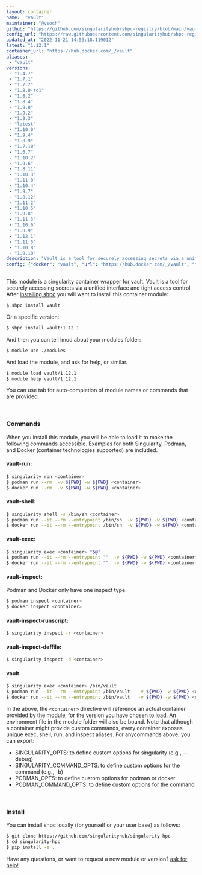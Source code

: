 ```yaml
---
layout: container
name:  "vault"
maintainer: "@vsoch"
github: "https://github.com/singularityhub/shpc-registry/blob/main/vault/container.yaml"
config_url: "https://raw.githubusercontent.com/singularityhub/shpc-registry/main/vault/container.yaml"
updated_at: "2022-11-21 14:53:18.119012"
latest: "1.12.1"
container_url: "https://hub.docker.com/_/vault"
aliases:
 - "vault"
versions:
 - "1.4.7"
 - "1.7.1"
 - "1.7.2"
 - "1.8.0-rc1"
 - "1.8.2"
 - "1.8.4"
 - "1.9.0"
 - "1.9.2"
 - "1.9.3"
 - "latest"
 - "1.10.0"
 - "1.9.4"
 - "1.8.9"
 - "1.7.10"
 - "1.6.7"
 - "1.10.2"
 - "1.9.6"
 - "1.8.11"
 - "1.10.3"
 - "1.11.0"
 - "1.10.4"
 - "1.9.7"
 - "1.8.12"
 - "1.11.2"
 - "1.10.5"
 - "1.9.8"
 - "1.11.3"
 - "1.10.6"
 - "1.9.9"
 - "1.12.1"
 - "1.11.5"
 - "1.10.8"
 - "1.9.10"
description: "Vault is a tool for securely accessing secrets via a unified interface and tight access control."
config: {"docker": "vault", "url": "https://hub.docker.com/_/vault", "maintainer": "@vsoch", "description": "Vault is a tool for securely accessing secrets via a unified interface and tight access control.", "latest": {"1.12.1": "sha256:79e1c16a15f8804da98e2bcbc8faa1073a537ea62ddb2dbfea1020b99caaffc1"}, "tags": {"1.4.7": "sha256:3929780d624754b7127293649a2c4af1fbc0e22742ea5414b647db3f5de71960", "1.7.1": "sha256:10f564c947706e021e60c84bd22b1e91559db133d6d3a57e930d32cd7e0cbf77", "1.7.2": "sha256:ee69b8ba4af9e85449b79f634ae4ddc2f100f466db2dcbb83f6b69c8581de3aa", "1.8.0-rc1": "sha256:cb63a678b0e692c98332e3d933ca8232ffaa741c5cfd47f1ef398283fcf3c023", "1.8.2": "sha256:1422cccf59c78e046576e84612202334d1f7d995091d33f0e00141c3b075d0db", "1.8.4": "sha256:a75b8996586ddaf57866c3e89fc1fadcecbb8c2b85dc6fb70e3613674d771161", "1.9.0": "sha256:b16dc6ba7319005d281b34013da19012eb1713b16400d45b62e15c8f06e70d44", "1.9.2": "sha256:cc7bca14ebe2e6f32401bf5e59c1b95081c387b75fb0c06c18c085670338a59b", "1.9.3": "sha256:cafdf67809db6efbbf3ea8662df002f0b5ba2d6cdddac64df1acb4d86c18b2c1", "latest": "sha256:79e1c16a15f8804da98e2bcbc8faa1073a537ea62ddb2dbfea1020b99caaffc1", "1.10.0": "sha256:5de5de4ae5635db5fcb6e97a459b4b8174a31d6d324b978a9861c20497c9977f", "1.9.4": "sha256:ce4781c0072c281c321eee474e25cfb233677431d788168599deda1d31b9467c", "1.8.9": "sha256:36a8654d66c092aa7f3670da74a94557762f8d3d3ea267700484af360cf990a5", "1.7.10": "sha256:7fbb3872c6f31b1b2c9d7b06d12baad36706de81ac4adca8c28176bb4a68412a", "1.6.7": "sha256:dcfe67d671880c5153f6ab135ec36a3ab98a3f412c890eb551b1443e5b18da9b", "1.10.2": "sha256:34fa80e67ccc4b7c78d7ed08bff7e2049ab9e5140d04d2223f72168fc05672dc", "1.9.6": "sha256:a52d4f755208e917d67999c02be8393306fc1d893631fd8fca9f2f307be04596", "1.8.11": "sha256:7dd615c5db44ba0ac9097ac43f2d641796d5564b8cf455213b261e00073b17ac", "1.10.3": "sha256:748f13ad4b437eb2ca78c5332aeeba5b8346c2022a244fa41e5d3ae889826629", "1.11.0": "sha256:bb553bc58ff0627e9af184c08de0d636db9bd9b1a1e1075286e9752774aee245", "1.10.4": "sha256:deb6e2318bf440c318af55a356f4fc9d15ff384f8e6447ed91874121e04f535b", "1.9.7": "sha256:7d44ba1f1700a832a726a7480e90c880c144527370408051eae0032703daae73", "1.8.12": "sha256:5f1e806bd5abf9d45183ea7c7ea975a50416e5bf0fc0518bd69664b864775f1e", "1.11.2": "sha256:f2c0f82d1bde88a6608f26468258306e48ac46a4d353db2151e26e0fd00928bb", "1.10.5": "sha256:cad86b8e31a5f4f2040df3bf263aca3ddde81454e589081f19bc08dae0518205", "1.9.8": "sha256:2ae26ce4b06722da18d20cde1be8ef412517ea225ce2e86ff2ef2010bf10d0cd", "1.11.3": "sha256:cdb3a998b0b00e9c7b99fd98e558205d86bddbe81e8276adcb9ffab2b43298e5", "1.10.6": "sha256:fc518aa668ea206137f66b72d68c67e545159bed78a9537b362c2bac09979b99", "1.9.9": "sha256:026073208c46acd6e45805051de35e061f2a5bd8e1ebb8fdd0e068e21fc937c1", "1.12.1": "sha256:79e1c16a15f8804da98e2bcbc8faa1073a537ea62ddb2dbfea1020b99caaffc1", "1.11.5": "sha256:7fde663579acbca4dc59f4d392620653b185c55ec6679a84c76b53d75e41441b", "1.10.8": "sha256:34ab7168abecbf9f0e9a99e9b49d400be2ca7750f5bf525ba586c94eaf18ae16", "1.9.10": "sha256:908f6ac30f54c7990bb58360a8517bfbc4b3120040ee33701d364b06f3e9c38c"}, "aliases": {"vault": "/bin/vault"}}
---
```


This module is a singularity container wrapper for vault.
Vault is a tool for securely accessing secrets via a unified interface and tight access control.
After [installing shpc](#install) you will want to install this container module:


```bash
$ shpc install vault
```

Or a specific version:

```bash
$ shpc install vault:1.12.1
```

And then you can tell lmod about your modules folder:

```bash
$ module use ./modules
```

And load the module, and ask for help, or similar.

```bash
$ module load vault/1.12.1
$ module help vault/1.12.1
```

You can use tab for auto-completion of module names or commands that are provided.

<br>

### Commands

When you install this module, you will be able to load it to make the following commands accessible.
Examples for both Singularity, Podman, and Docker (container technologies supported) are included.

#### vault-run:

```bash
$ singularity run <container>
$ podman run --rm  -v ${PWD} -w ${PWD} <container>
$ docker run --rm  -v ${PWD} -w ${PWD} <container>
```

#### vault-shell:

```bash
$ singularity shell -s /bin/sh <container>
$ podman run --it --rm --entrypoint /bin/sh  -v ${PWD} -w ${PWD} <container>
$ docker run --it --rm --entrypoint /bin/sh  -v ${PWD} -w ${PWD} <container>
```

#### vault-exec:

```bash
$ singularity exec <container> "$@"
$ podman run --it --rm --entrypoint ""  -v ${PWD} -w ${PWD} <container> "$@"
$ docker run --it --rm --entrypoint ""  -v ${PWD} -w ${PWD} <container> "$@"
```

#### vault-inspect:

Podman and Docker only have one inspect type.

```bash
$ podman inspect <container>
$ docker inspect <container>
```

#### vault-inspect-runscript:

```bash
$ singularity inspect -r <container>
```

#### vault-inspect-deffile:

```bash
$ singularity inspect -d <container>
```


#### vault

```bash
$ singularity exec <container> /bin/vault
$ podman run --it --rm --entrypoint /bin/vault   -v ${PWD} -w ${PWD} <container> -c " $@"
$ docker run --it --rm --entrypoint /bin/vault   -v ${PWD} -w ${PWD} <container> -c " $@"
```



In the above, the `<container>` directive will reference an actual container provided
by the module, for the version you have chosen to load. An environment file in the
module folder will also be bound. Note that although a container
might provide custom commands, every container exposes unique exec, shell, run, and
inspect aliases. For anycommands above, you can export:

 - SINGULARITY_OPTS: to define custom options for singularity (e.g., --debug)
 - SINGULARITY_COMMAND_OPTS: to define custom options for the command (e.g., -b)
 - PODMAN_OPTS: to define custom options for podman or docker
 - PODMAN_COMMAND_OPTS: to define custom options for the command

<br>

### Install

You can install shpc locally (for yourself or your user base) as follows:

```bash
$ git clone https://github.com/singularityhub/singularity-hpc
$ cd singularity-hpc
$ pip install -e .
```

Have any questions, or want to request a new module or version? [ask for help!](https://github.com/singularityhub/singularity-hpc/issues)